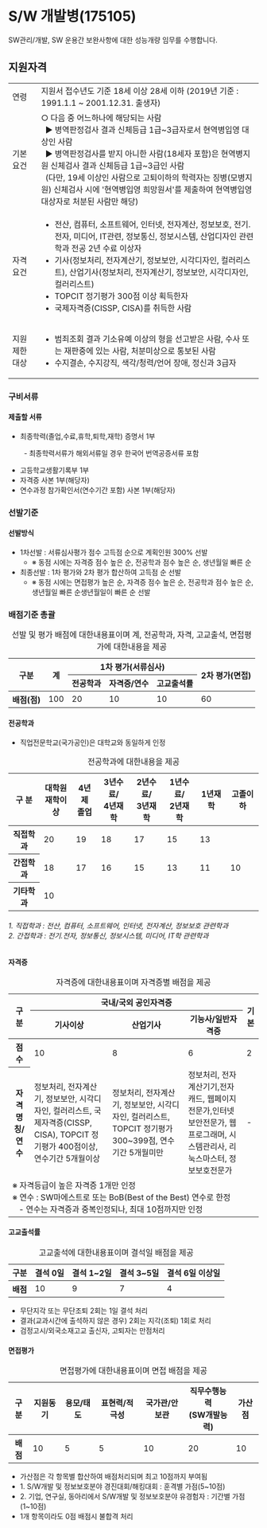 # S/W 개발병(175105)

SW관리/개발, SW 운용간 보완사항에 대한 성능개량 임무를 수행합니다.

## 지원자격

|||
| :------------ | :------------ |
|연령|지원서 접수년도 기준 18세 이상 28세 이하 (2019년 기준 : 1991.1.1 ~ 2001.12.31. 출생자)|
| 기본요건 |○ 다음 중 어느하나에 해당되는 사람<br>&nbsp;&nbsp;▶ 병역판정검사 결과 신체등급 1급~3급자로서 현역병입영 대상인 사람<br>&nbsp;&nbsp;▶ 병역판정검사를 받지 아니한 사람(18세자 포함)은 현역병지원 신체검사 결과 신체등급 1급~3급인 사람<br>&nbsp;&nbsp;(다만, 19세 이상인 사람으로 고퇴이하의 학력자는 징병(모병지원) 신체검사 시에  '현역병입영 희망원서'를 제출하여 현역병입영 대상자로 처분된 사람만 해당)|
| 자격요건 | <ul><li>전산, 컴퓨터, 소프트웨어, 인터넷, 전자계산, 정보보호, 전기․전자, 미디어, IT관련, 정보통신, 정보시스템, 산업디자인 관련학과 전공 2년 수료 이상자</li><li>기사(정보처리, 전자계산기, 정보보안, 시각디자인, 컬러리스트), 산업기사(정보처리, 전자계산기, 정보보안, 시각디자인, 컬러리스트)</li><li>TOPCIT 정기평가 300점 이상 획득한자</li><li>국제자격증(CISSP, CISA)를 취득한 사람</li></ul>|
| 지원제한 대상 | <ul><li>범죄조회 결과 기소유예 이상의 형을 선고받은 사람, 수사 또는 재판중에 있는 사람, 처분미상으로 통보된 사람</li><li>수지결손, 수지강직, 색각/청력/언어 장애, 정신과 3급자</li></ul>  |

<div class="layout_h3">
<h3>구비서류</h3>

<div class="layout_h4">
<h4>제출할 서류</h4>

<ul class="list">
	<li>최종학력(졸업,수료,휴학,퇴학,재학) 증명서 1부</li>
</ul>
&nbsp;&nbsp;&nbsp;&nbsp;&nbsp;&nbsp;&nbsp; - 최종학력서류가 해외서류일 경우 한국어 번역공증서류 포함

<ul class="list">
	<li>고등학교생활기록부 1부</li>
	<li>자격증 사본 1부(해당자)</li>
	<li>연수과정 참가확인서(연수기간 포함) 사본 1부(해당자)</li>
</ul>
</div>
</div>

<div class="layout_h3">
<h3>선발기준</h3>

<div class="layout_h4">
<h4>선발방식</h4>

<ul class="list">
	<li>1차선발 : 서류심사평가 점수 고득점 순으로 계획인원 300% 선발
	<ul>
		<li>※ 동점 시에는 자격증 점수 높은 순, 전공학과 점수 높은 순, 생년월일 빠른 순</li>
	</ul>
	</li>
	<li>최종선발 : 1차 평가와 2차 평가 합산하여 고득점 순 선발
	<ul>
		<li>※ 동점 시에는 면접평가 높은 순, 자격증 점수 높은 순, 전공학과 점수 높은 순, 생년월일 빠른 순생년월일이 빠른 순 선발</li>
	</ul>
	</li>
</ul>
</div>
</div>

<div class="layout_h3">
<h3>배점기준 총괄</h3>

<table class="table_col">
	<caption>선발 및 평가 배점에 대한내용표이며 계, 전공학과, 자격, 고교출석, 면접평가에 대한내용을 제공</caption>
	<thead>
		<tr>
			<th class="width_15p" rowspan="2" scope="col">구분</th>
			<th rowspan="2" scope="col">계</th>
			<th colspan="3" scope="col">1차 평가(서류심사)</th>
			<th colspan="1" rowspan="2" scope="col">2차 평가(면접)</th>
		</tr>
		<tr>
			<th scope="col">전공학과</th>
			<th scope="col">자격증/연수</th>
			<th scope="col">고교출석률</th>
		</tr>
	</thead>
	<tbody class="text_center">
		<tr>
			<th scope="row">배점(점)</th>
			<td>100</td>
			<td>20</td>
			<td>10</td>
			<td>10</td>
			<td>60</td>
		</tr>
	</tbody>
</table>

<div class="layout_h4">
<h4>전공학과</h4>

<ul class="list">
	<li>직업전문학교(국가공인)은 대학교와 동일하게 인정</li>
</ul>

<table class="table_col">
	<caption>전공학과에 대한내용을 제공</caption>
	<thead>
		<tr>
			<th class="width_15p" scope="col">구 분</th>
			<th scope="col">대학원<br>
			재학이상</th>
			<th scope="col">4년제<br>
			졸업</th>
			<th scope="col">3년수료/<br>
			4년재학</th>
			<th scope="col">2년수료/<br>
			3년재학</th>
			<th scope="col">1년수료/<br>
			2년재학</th>
			<th scope="col">1년재학</th>
			<th scope="col">고졸이하</th>
		</tr>
	</thead>
	<tbody class="text_center">
		<tr>
			<th scope="row">직접학과</th>
			<td>20</td>
			<td>19</td>
			<td>18</td>
			<td>17</td>
			<td>15</td>
			<td>13</td>
			<td rowspan="3">10</td>
		</tr>
		<tr>
			<th scope="row">간접학과</th>
			<td>18</td>
			<td>17</td>
			<td>16</td>
			<td>15</td>
			<td>13</td>
			<td>11</td>
		</tr>
		<tr>
			<th scope="row">기타학과</th>
			<td colspan="6">10</td>
		</tr>
	</tbody>
</table>

<h6>1. 직접학과 : 전산, 컴퓨터, 소프트웨어, 인터넷, 전자계산, 정보보호 관련학과<br>
2. 간접학과 : 전기․전자, 정보통신, 정보시스템, 미디어, IT학 관련학과</h6>
</div>

<div class="layout_h4">
<h4>자격증</h4>

<table class="table_col">
	<caption>자격증에 대한내용표이며 자격증별 배점을 제공</caption>
	<thead>
		<tr>
			<th class="width_15p" rowspan="2" scope="col">구분</th>
			<th colspan="3" scope="col">국내/국외 공인자격증</th>
			<th class="width_10p" rowspan="2" scope="col">기본</th>
		</tr>
		<tr>
			<th scope="col">기사이상</th>
			<th scope="col">산업기사</th>
			<th scope="col">기능사/일반자격증</th>
		</tr>
	</thead>
	<tbody class="text_center">
		<tr>
			<th scope="col">점수</th>
			<td>10</td>
			<td>8</td>
			<td>6</td>
			<td>2</td>
		</tr>
		<tr>
			<th scope="row">자격명칭/연수</th>
			<td>정보처리, 전자계산기, 정보보안, 시각디자인,&nbsp;컬러리스트,&nbsp;국제자격증(CISSP, CISA), TOPCIT 정기평가 400점이상, 연수기간 5개월이상</td>
			<td>정보처리, 전자계산기, 정보보안,&nbsp;시각디자인, 컬러리스트, TOPCIT 정기평가 300~399점, 연수기간 5개월미만</td>
			<td>정보처리, 전자계산기기,전자캐드, 웹페이지전문가,인터넷보안전문가, 웹프로그래머, 시스템관리사, 리눅스마스터, 정보보호전문가</td>
			<td>-</td>
		</tr>
		<tr>
			<td colspan="5">※ 자격등급이 높은 자격증 1개만 인정<br>
			※ 연수 : SW마에스트로 또는 BoB(Best of the Best) 연수로 한정<br>
			&nbsp;&nbsp;&nbsp;- 연수는 자격증과 중복인정되나, 최대 10점까지만 인정&nbsp;&nbsp;&nbsp;&nbsp;&nbsp;&nbsp;&nbsp;</td>
		</tr>
	</tbody>
</table>
</div>

<div class="layout_h4">
<h4>고교출석률</h4>

<table class="table_col">
	<caption>고교출석에 대한내용표이며 결석일 배점을 제공</caption>
	<thead>
		<tr>
			<th class="width_15p" scope="col">구분</th>
			<th scope="col">결석 0일</th>
			<th scope="col">결석 1~2일</th>
			<th scope="col">결석 3~5일</th>
			<th scope="col">결석 6일 이상일</th>
		</tr>
	</thead>
	<tbody class="text_center">
		<tr>
			<th scope="col">배점</th>
			<td>10</td>
			<td>9</td>
			<td>7</td>
			<td>4</td>
		</tr>
	</tbody>
</table>

<ul class="list">
	<li>무단지각 또는 무단조퇴 2회는 1일 결석 처리</li>
	<li>결과(교과시간에 출석하지 않은 경우) 2회는 지각(조퇴) 1회로 처리</li>
	<li>검정고시/외국소재고교 출신자, 고퇴자는 만점처리</li>
</ul>
</div>

<div class="layout_h4">
<h4>면접평가</h4>

<table class="table_col">
	<caption>면접평가에 대한내용표이며 면접 배점을 제공</caption>
	<thead>
		<tr>
			<th class="width_15p" scope="col">구분</th>
			<th scope="col">지원동기</th>
			<th scope="col">용모/태도</th>
			<th scope="col">표현력/적극성</th>
			<th scope="col">국가관/안보관</th>
			<th scope="col">직무수행능력<br>
			(SW개발능력)</th>
			<th scope="col">가산점</th>
		</tr>
	</thead>
	<tbody class="text_center">
		<tr>
			<th scope="col">배점</th>
			<td>10</td>
			<td>5</td>
			<td>5</td>
			<td>10</td>
			<td>20</td>
			<td>10</td>
		</tr>
	</tbody>
</table>

<ul class="list">
	<li>가산점은 각 항목별 합산하여 배점처리되며 최고 10점까지 부여됨</li>
	<li>1. S/W개발 및 정보보호분야 경진대회/해킹대회 : 훈격별 가점(5~10점)</li>
	<li>2. 기업, 연구실, 동아리에서 S/W개발 및 정보보호분야 유경험자 : 기간별 가점(1~10점)</li>
	<li>1개 항목이라도 0점 배점시 불합격 처리</li>
</ul>
</div>
</div>
